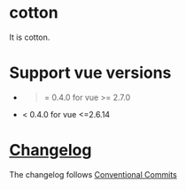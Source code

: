 # cotton

It is cotton.

# Support vue versions
* >= 0.4.0 for vue >= 2.7.0
* < 0.4.0 for vue <=2.6.14

# [Changelog](./CHANGELOG.md)
The changelog follows [Conventional Commits](https://www.conventionalcommits.org/en/v1.0.0/)